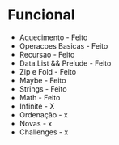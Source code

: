 # Funcional
* Aquecimento          -    Feito
* Operacoes Basicas    -    Feito
* Recursao             -    Feito
* Data.List && Prelude -    Feito
* Zip e Fold           -    Feito
* Maybe                -    Feito
* Strings              -    Feito
* Math                 -    Feito
* Infinite             -    X
* Ordenação            -    x
* Novas                -    x
* Challenges           -    x